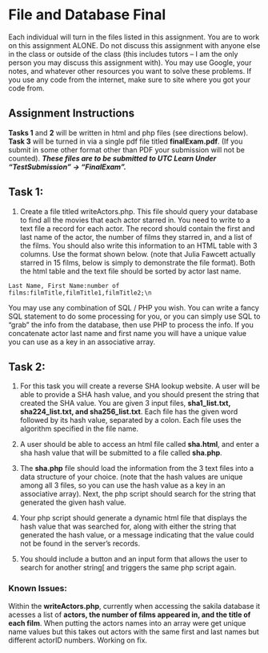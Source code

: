 # File and Database Final
Each individual will turn in the files listed in this assignment. You are to work on this assignment ALONE.
Do not discuss this assignment with anyone else in the class or outside of the class (this includes tutors –
I am the only person you may discuss this assignment with). You may use Google, your notes, and
whatever other resources you want to solve these problems. If you use any code from the internet,
make sure to site where you got your code from.

## Assignment Instructions
**Tasks 1** and **2** will be written in html and php files (see directions below). **Task 3** will be turned in via a
single pdf file titled **finalExam.pdf**. (If you submit in some other format other than PDF your
submission will not be counted). ***These files are to be submitted to UTC Learn Under “TestSubmission”
-&gt; “FinalExam”.***

## Task 1:
1. Create a file titled writeActors.php. This file should query your database to find all the movies
that each actor starred in. You need to write to a text file a record for each actor. The record
should contain the first and last name of the actor, the number of films they starred in, and a list
of the films. You should also write this information to an HTML table with 3 columns. Use the
format shown below. (note that Julia Fawcett actually starred in 15 films, below is simply to
demonstrate the file format). Both the html table and the text file should be sorted by actor last
name.
```
Last Name, First Name:number of films:filmTitle,filmTitle1,filmTitle2;\n

```
You may use any combination of SQL / PHP you wish. You can write a fancy SQL statement to do some
processing for you, or you can simply use SQL to “grab” the info from the database, then use PHP to
process the info. If you concatenate actor last name and first name you will have a unique value you can
use as a key in an associative array.

## Task 2:
1. For this task you will create a reverse SHA lookup website. A user will be able to provide a SHA
hash value, and you should present the string that created the SHA value. You are given 3 input
files, **sha1_list.txt, sha224_list.txt, and sha256_list.txt**. Each file has the
given word followed by its hash value, separated by a colon. Each file uses the algorithm
specified in the file name.

2. A user should be able to access an html file called **sha.html**, and enter a sha hash value that
will be submitted to a file called **sha.php**.

3. The **sha.php** file should load the information from the 3 text files into a data structure of your
choice. (note that the hash values are unique among all 3 files, so you can use the hash value as a key in an associative array). Next, the php script should search for the string that generated
the given hash value.

4. Your php script should generate a dynamic html file that displays the hash value that was
searched for, along with either the string that generated the hash value, or a message indicating
that the value could not be found in the server’s records.

5. You should include a button and an input form that allows the user to search for another string[
and triggers the same php script again.

### Known Issues:
Within the **writeActors.php**, currently when accessing the sakila database it acesses a list of **actors, the number of films appeared in, and the title of each film**. When putting the actors names into an array were get unique name values but this takes out actors with the same first and last names but different actorID numbers. Working on fix.
